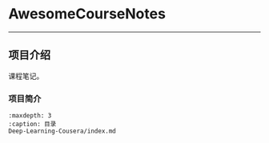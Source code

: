 # AwesomeCourseNotes

---

## 项目介绍

课程笔记。

### 项目简介

```{toctree}
:maxdepth: 3
:caption: 目录
Deep-Learning-Cousera/index.md
```





